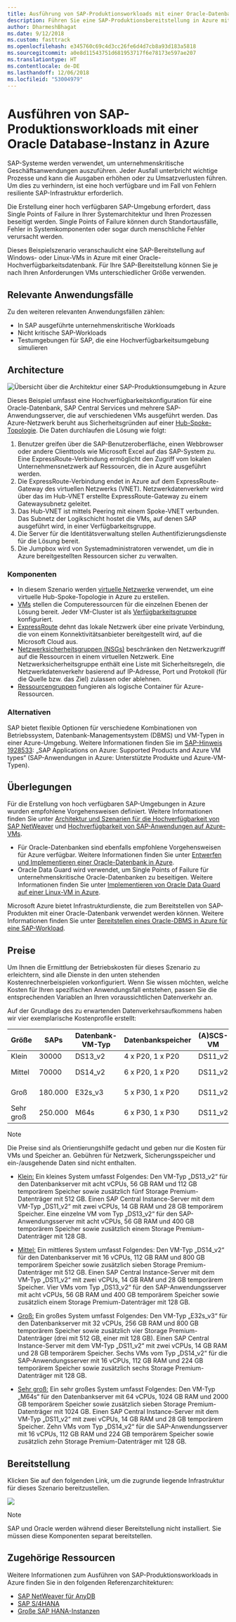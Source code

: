 ```yaml
---
title: Ausführung von SAP-Produktionsworkloads mit einer Oracle-Datenbank in Azure
description: Führen Sie eine SAP-Produktionsbereitstellung in Azure mit einer Oracle-Datenbank aus.
author: DharmeshBhagat
ms.date: 9/12/2018
ms.custom: fasttrack
ms.openlocfilehash: e345760c69c4d3cc26fe6d4d7cb8a93d183a5818
ms.sourcegitcommit: a0e8d11543751d681953717f6e78173e597ae207
ms.translationtype: HT
ms.contentlocale: de-DE
ms.lasthandoff: 12/06/2018
ms.locfileid: "53004979"
---
```

# <a name="running-sap-production-workloads-using-an-oracle-database-on-azure"></a>Ausführen von SAP-Produktionsworkloads mit einer Oracle Database-Instanz in Azure

SAP-Systeme werden verwendet, um unternehmenskritische Geschäftsanwendungen auszuführen. Jeder Ausfall unterbricht wichtige Prozesse und kann die Ausgaben erhöhen oder zu Umsatzverlusten führen. Um dies zu verhindern, ist eine hoch verfügbare und im Fall von Fehlern resiliente SAP-Infrastruktur erforderlich.

Die Erstellung einer hoch verfügbaren SAP-Umgebung erfordert, dass Single Points of Failure in Ihrer Systemarchitektur und Ihren Prozessen beseitigt werden. Single Points of Failure können durch Standortausfälle, Fehler in Systemkomponenten oder sogar durch menschliche Fehler verursacht werden.

Dieses Beispielszenario veranschaulicht eine SAP-Bereitstellung auf Windows- oder Linux-VMs in Azure mit einer Oracle-Hochverfügbarkeitsdatenbank. Für Ihre SAP-Bereitstellung können Sie je nach Ihren Anforderungen VMs unterschiedlicher Größe verwenden.

## <a name="relevant-use-cases"></a>Relevante Anwendungsfälle

Zu den weiteren relevanten Anwendungsfällen zählen:

* In SAP ausgeführte unternehmenskritische Workloads
* Nicht kritische SAP-Workloads
* Testumgebungen für SAP, die eine Hochverfügbarkeitsumgebung simulieren

## <a name="architecture"></a>Architecture

![Übersicht über die Architektur einer SAP-Produktionsumgebung in Azure][architecture]

Dieses Beispiel umfasst eine Hochverfügbarkeitskonfiguration für eine Oracle-Datenbank, SAP Central Services und mehrere SAP-Anwendungsserver, die auf verschiedenen VMs ausgeführt werden. Das Azure-Netzwerk beruht aus Sicherheitsgründen auf einer [Hub-Spoke-Topologie](/azure/architecture/reference-architectures/hybrid-networking/hub-spoke). Die Daten durchlaufen die Lösung wie folgt:

1. Benutzer greifen über die SAP-Benutzeroberfläche, einen Webbrowser oder andere Clienttools wie Microsoft Excel auf das SAP-System zu. Eine ExpressRoute-Verbindung ermöglicht den Zugriff vom lokalen Unternehmensnetzwerk auf Ressourcen, die in Azure ausgeführt werden.
2. Die ExpressRoute-Verbindung endet in Azure auf dem ExpressRoute-Gateway des virtuellen Netzwerks (VNET). Netzwerkdatenverkehr wird über das im Hub-VNET erstellte ExpressRoute-Gateway zu einem Gatewaysubnetz geleitet.
3. Das Hub-VNET ist mittels Peering mit einem Spoke-VNET verbunden. Das Subnetz der Logikschicht hostet die VMs, auf denen SAP ausgeführt wird, in einer Verfügbarkeitsgruppe.
4. Die Server für die Identitätsverwaltung stellen Authentifizierungsdienste für die Lösung bereit.
5. Die Jumpbox wird von Systemadministratoren verwendet, um die in Azure bereitgestellten Ressourcen sicher zu verwalten.

### <a name="components"></a>Komponenten

* In diesem Szenario werden [virtuelle Netzwerke](/azure/virtual-network/virtual-networks-overview) verwendet, um eine virtuelle Hub-Spoke-Topologie in Azure zu erstellen.
* [VMs](/azure/virtual-machines/windows/overview) stellen die Computeressourcen für die einzelnen Ebenen der Lösung bereit. Jeder VM-Cluster ist als [Verfügbarkeitsgruppe](/azure/virtual-machines/windows/regions-and-availability#availability-sets) konfiguriert.
* [ExpressRoute](/azure/expressroute/expressroute-introduction) dehnt das lokale Netzwerk über eine private Verbindung, die von einem Konnektivitätsanbieter bereitgestellt wird, auf die Microsoft Cloud aus.
* [Netzwerksicherheitsgruppen (NSGs)](/azure/virtual-network/security-overview) beschränken den Netzwerkzugriff auf die Ressourcen in einem virtuellen Netzwerk. Eine Netzwerksicherheitsgruppe enthält eine Liste mit Sicherheitsregeln, die Netzwerkdatenverkehr basierend auf IP-Adresse, Port und Protokoll (für die Quelle bzw. das Ziel) zulassen oder ablehnen. 
* [Ressourcengruppen](/azure/azure-resource-manager/resource-group-overview#resource-groups) fungieren als logische Container für Azure-Ressourcen.

### <a name="alternatives"></a>Alternativen

SAP bietet flexible Optionen für verschiedene Kombinationen von Betriebssystem, Datenbank-Managementsystem (DBMS) und VM-Typen in einer Azure-Umgebung. Weitere Informationen finden Sie im [SAP-Hinweis 1928533](https://launchpad.support.sap.com/#/notes/1928533): „SAP Applications on Azure: Supported Products and Azure VM types“ (SAP-Anwendungen in Azure: Unterstützte Produkte und Azure-VM-Typen).

## <a name="considerations"></a>Überlegungen

Für die Erstellung von hoch verfügbaren SAP-Umgebungen in Azure wurden empfohlene Vorgehensweisen definiert. Weitere Informationen finden Sie unter [Architektur und Szenarien für die Hochverfügbarkeit von SAP NetWeaver](/azure/virtual-machines/workloads/sap/sap-high-availability-architecture-scenarios)
und [Hochverfügbarkeit von SAP-Anwendungen auf Azure-VMs](/azure/virtual-machines/workloads/sap/high-availability-guide).
* Für Oracle-Datenbanken sind ebenfalls empfohlene Vorgehensweisen für Azure verfügbar. Weitere Informationen finden Sie unter [Entwerfen und Implementieren einer Oracle-Datenbank in Azure](/azure/virtual-machines/workloads/oracle/oracle-design). 
* Oracle Data Guard wird verwendet, um Single Points of Failure für unternehmenskritische Oracle-Datenbanken zu beseitigen. Weitere Informationen finden Sie unter [Implementieren von Oracle Data Guard auf einer Linux-VM in Azure](/azure/virtual-machines/workloads/oracle/configure-oracle-dataguard).

Microsoft Azure bietet Infrastrukturdienste, die zum Bereitstellen von SAP-Produkten mit einer Oracle-Datenbank verwendet werden können. Weitere Informationen finden Sie unter [Bereitstellen eines Oracle-DBMS in Azure für eine SAP-Workload](/azure/virtual-machines/workloads/sap/dbms_guide_oracle).

## <a name="pricing"></a>Preise

Um Ihnen die Ermittlung der Betriebskosten für dieses Szenario zu erleichtern, sind alle Dienste in den unten stehenden Kostenrechnerbeispielen vorkonfiguriert. Wenn Sie wissen möchten, welche Kosten für Ihren spezifischen Anwendungsfall entstehen, passen Sie die entsprechenden Variablen an Ihren voraussichtlichen Datenverkehr an.

Auf der Grundlage des zu erwartenden Datenverkehrsaufkommens haben wir vier exemplarische Kostenprofile erstellt:

|Größe|SAPs|Datenbank-VM-Typ|Datenbankspeicher|(A)SCS-VM|(A)SCS-Speicher|App-VM-Typ|App-Speicher|Azure-Preisrechner|
|----|----|-------|-------|-----|---|---|--------|---------------|
|Klein|30000|DS13_v2|4 x P20, 1 x P20|DS11_v2|1 x P10|DS13_v2|1 x P10|[Klein](https://azure.com/e/45880ba0bfdf47d497851a7cf2650c7c)|
|Mittel|70000|DS14_v2|6 x P20, 1 x P20|DS11_v2|1 x P10|4 x DS13_v2|1 x P10|[Mittel](https://azure.com/e/9a523f79591347ca9a48c3aaa1406f8a)|
Groß|180.000|E32s_v3|5 x P30, 1 x P20|DS11_v2|1 x P10|6 x DS14_v2|1 x P10|[Groß](https://azure.com/e/f70fccf571e948c4b37d4fecc07cbf42)|
Sehr groß|250.000|M64s|6 x P30, 1 x P30|DS11_v2|1 x P10|10 x DS14_v2|1 x P10|[Sehr groß](https://azure.com/e/58c636922cf94faf9650f583ff35e97b)|

> [!NOTE]
> Die Preise sind als Orientierungshilfe gedacht und geben nur die Kosten für VMs und Speicher an. Gebühren für Netzwerk, Sicherungsspeicher und ein-/ausgehende Daten sind nicht enthalten.

* [Klein:](https://azure.com/e/45880ba0bfdf47d497851a7cf2650c7c) Ein kleines System umfasst Folgendes: Den VM-Typ „DS13_v2“ für den Datenbankserver mit acht vCPUs, 56 GB RAM und 112 GB temporärem Speicher sowie zusätzlich fünf Storage Premium-Datenträger mit 512 GB. Einen SAP Central Instance-Server mit dem VM-Typ „DS11_v2“ mit zwei vCPUs, 14 GB RAM und 28 GB temporärem Speicher. Eine einzelne VM vom Typ „DS13_v2“ für den SAP-Anwendungsserver mit acht vCPUs, 56 GB RAM und 400 GB temporärem Speicher sowie zusätzlich einem Storage Premium-Datenträger mit 128 GB.

* [Mittel:](https://azure.com/e/9a523f79591347ca9a48c3aaa1406f8a) Ein mittleres System umfasst Folgendes: Den VM-Typ „DS14_v2“ für den Datenbankserver mit 16 vCPUs, 112 GB RAM und 800 GB temporärem Speicher sowie zusätzlich sieben Storage Premium-Datenträger mit 512 GB. Einen SAP Central Instance-Server mit dem VM-Typ „DS11_v2“ mit zwei vCPUs, 14 GB RAM und 28 GB temporärem Speicher. Vier VMs vom Typ „DS13_v2“ für den SAP-Anwendungsserver mit acht vCPUs, 56 GB RAM und 400 GB temporärem Speicher sowie zusätzlich einem Storage Premium-Datenträger mit 128 GB.

* [Groß:](https://azure.com/e/f70fccf571e948c4b37d4fecc07cbf42) Ein großes System umfasst Folgendes: Den VM-Typ „E32s_v3“ für den Datenbankserver mit 32 vCPUs, 256 GB RAM und 800 GB temporärem Speicher sowie zusätzlich vier Storage Premium-Datenträger (drei mit 512 GB, einer mit 128 GB). Einen SAP Central Instance-Server mit dem VM-Typ „DS11_v2“ mit zwei vCPUs, 14 GB RAM und 28 GB temporärem Speicher. Sechs VMs vom Typ „DS14_v2“ für die SAP-Anwendungsserver mit 16 vCPUs, 112 GB RAM und 224 GB temporärem Speicher sowie zusätzlich sechs Storage Premium-Datenträger mit 128 GB.

* [Sehr groß:](https://azure.com/e/58c636922cf94faf9650f583ff35e97b) Ein sehr großes System umfasst Folgendes: Den VM-Typ „M64s“ für den Datenbankserver mit 64 vCPUs, 1024 GB RAM und 2000 GB temporärem Speicher sowie zusätzlich sieben Storage Premium-Datenträger mit 1024 GB. Einen SAP Central Instance-Server mit dem VM-Typ „DS11_v2“ mit zwei vCPUs, 14 GB RAM und 28 GB temporärem Speicher. Zehn VMs vom Typ „DS14_v2“ für die SAP-Anwendungsserver mit 16 vCPUs, 112 GB RAM und 224 GB temporärem Speicher sowie zusätzlich zehn Storage Premium-Datenträger mit 128 GB.

## <a name="deployment"></a>Bereitstellung

Klicken Sie auf den folgenden Link, um die zugrunde liegende Infrastruktur für dieses Szenario bereitzustellen.

<a
href="https://portal.azure.com/#create/Microsoft.Template/uri/https%3A%2F%2Fraw.githubusercontent.com%2Fmspnp%2Fsolution-architectures%2Fmaster%2Fapps%2Fsap-3tier-distributed-ora%2Fazuredeploy.json" target="_blank">
    <img src="https://azuredeploy.net/deploybutton.png"/>
</a>

> [!NOTE]
> SAP und Oracle werden während dieser Bereitstellung nicht installiert. Sie müssen diese Komponenten separat bereitstellen.

## <a name="related-resources"></a>Zugehörige Ressourcen

Weitere Informationen zum Ausführen von SAP-Produktionsworkloads in Azure finden Sie in den folgenden Referenzarchitekturen:
* [SAP NetWeaver für AnyDB](/azure/architecture/reference-architectures/sap/sap-netweaver) 
* [SAP S/4HANA](/azure/architecture/reference-architectures/sap/sap-s4hana)
* [Große SAP HANA-Instanzen](/azure/architecture/reference-architectures/sap/hana-large-instances)

<!-- links -->
[architecture]: media/architecture-sap-production.png
